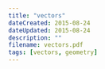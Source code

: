 ```yaml
---
title: "vectors"
dateCreated: 2015-08-24
dateUpdated: 2015-08-24
description: ""
filename: vectors.pdf
tags: [vectors, geometry]
---
```

